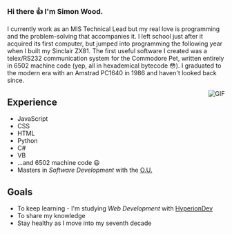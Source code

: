 ### Hi there :thumbsup: I'm Simon Wood.

I currently work as an MIS Technical Lead but my real love is programming and the problem-solving that accompanies it. I left school just after it acquired its first computer, but jumped into programming the following year when I built my Sinclair ZX81. The first useful software I created was a telex/RS232 communication system for the Commodore Pet, written entirely in 6502 machine code (yep, all in hexademical bytecode :flushed:). I graduated to the modern era with an Amstrad PC1640 in 1986 and haven't looked back since.


<img align="right" alt="GIF" src="https://user-images.githubusercontent.com/121323170/216581247-d06f765e-f689-4951-aa77-94ac8ebdb023.jpeg" />

## Experience
* JavaScript
* CSS
* HTML
* Python
* C#
* VB
* ...and 6502 machine code :smiley:
* Masters in *Software Development* with the [O.U.](https://www.open.ac.uk)

## Goals
* To keep learning - I'm studying *Web Development* with [HyperionDev](https://www.hyperiondev.com/bootcamps/web-development/)
* To share my knowledge
* Stay healthy as I move into my seventh decade

<!--
**Bishopsfield/Bishopsfield** is a ✨ _special_ ✨ repository because its `README.md` (this file) appears on your GitHub profile.

Here are some ideas to get you started:

- 🔭 I’m currently working on ...
- 🌱 I’m currently learning ...
- 👯 I’m looking to collaborate on ...
- 🤔 I’m looking for help with ...
- 💬 Ask me about ...
- 📫 How to reach me: ...
- 😄 Pronouns: ...
- ⚡ Fun fact: ...
-->
